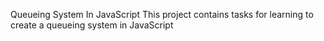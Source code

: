 Queueing System In JavaScript
This project contains tasks for learning to create a queueing system in JavaScript
